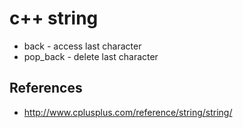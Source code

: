 # c++ string
* back - access last character
* pop_back - delete last character

## References
* http://www.cplusplus.com/reference/string/string/
